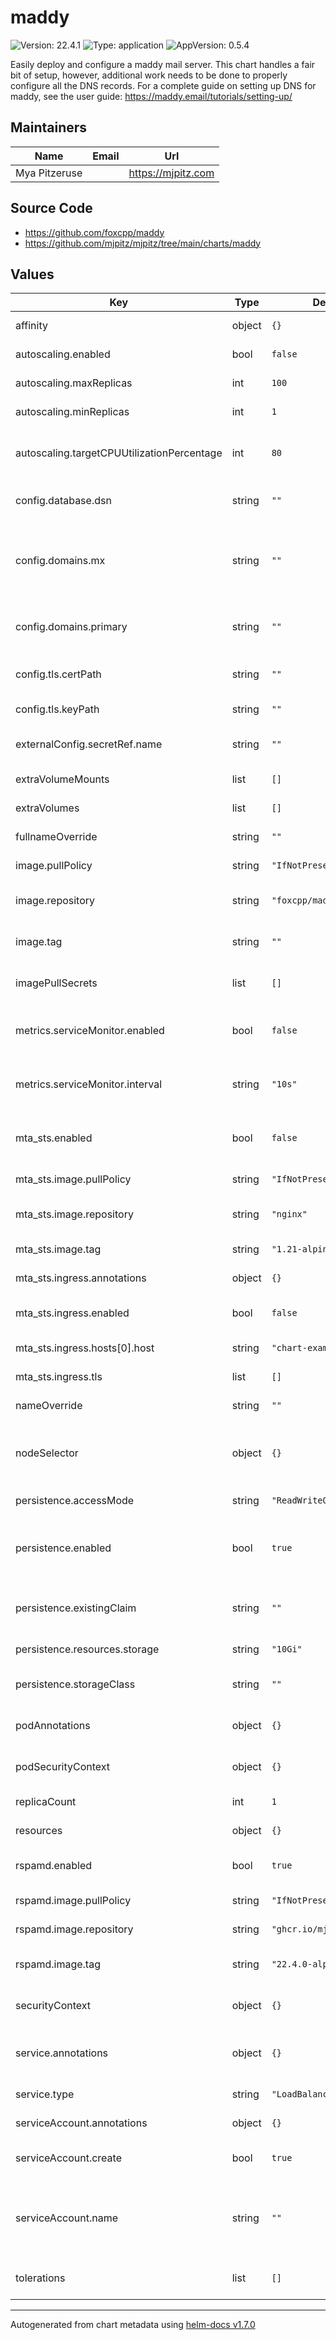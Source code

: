 # maddy

![Version: 22.4.1](https://img.shields.io/badge/Version-22.4.1-informational?style=flat-square) ![Type: application](https://img.shields.io/badge/Type-application-informational?style=flat-square) ![AppVersion: 0.5.4](https://img.shields.io/badge/AppVersion-0.5.4-informational?style=flat-square)

Easily deploy and configure a maddy mail server. This chart handles a fair bit of setup, however, additional work
needs to be done to properly configure all the DNS records. For a complete guide on setting up DNS for maddy, see the
user guide: https://maddy.email/tutorials/setting-up/

## Maintainers

| Name          | Email | Url                |
| ------------- | ----- | ------------------ |
| Mya Pitzeruse |       | https://mjpitz.com |

## Source Code

- <https://github.com/foxcpp/maddy>
- <https://github.com/mjpitz/mjpitz/tree/main/charts/maddy>

## Values

| Key                                        | Type   | Default                   | Description                                                                                                             |
| ------------------------------------------ | ------ | ------------------------- | ----------------------------------------------------------------------------------------------------------------------- |
| affinity                                   | object | `{}`                      | Specify affinity rules for the pods.                                                                                    |
| autoscaling.enabled                        | bool   | `false`                   | Enable autoscaling for the deployment.                                                                                  |
| autoscaling.maxReplicas                    | int    | `100`                     | Specify the maximum number of replicas.                                                                                 |
| autoscaling.minReplicas                    | int    | `1`                       | Specify the minimum number of replicas.                                                                                 |
| autoscaling.targetCPUUtilizationPercentage | int    | `80`                      | Specify the percent CPU utilization that causes the pods to autoscale.                                                  |
| config.database.dsn                        | string | `""`                      | Configure the DSN used to connect to a Postgres database.                                                               |
| config.domains.mx                          | string | `""`                      | Configure the mx domain used by the system. This _should_ align with the ingress address for the service.               |
| config.domains.primary                     | string | `""`                      | Configure the primary email domain that is managed by this server.                                                      |
| config.tls.certPath                        | string | `""`                      | Configure the full chain certificate path for TLS.                                                                      |
| config.tls.keyPath                         | string | `""`                      | Configure the private key path for TLS.                                                                                 |
| externalConfig.secretRef.name              | string | `""`                      | Specify the name of the secret containing the raw configuration.                                                        |
| extraVolumeMounts                          | list   | `[]`                      | Add additional volume mounts to the pod.                                                                                |
| extraVolumes                               | list   | `[]`                      | Add additional volumes to the pod.                                                                                      |
| fullnameOverride                           | string | `""`                      | Override the full name of the release.                                                                                  |
| image.pullPolicy                           | string | `"IfNotPresent"`          | The pull policy to use for the image.                                                                                   |
| image.repository                           | string | `"foxcpp/maddy"`          | The repository hosting the email server image.                                                                          |
| image.tag                                  | string | `""`                      | Overrides the image tag whose default is the chart appVersion.                                                          |
| imagePullSecrets                           | list   | `[]`                      | Specify the secret containing the registry credentials.                                                                 |
| metrics.serviceMonitor.enabled             | bool   | `false`                   | Add a Prometheus ServiceMonitor that scrapes the registry deployment.                                                   |
| metrics.serviceMonitor.interval            | string | `"10s"`                   | How frequently prometheus should pull metrics from your registry deployment.                                            |
| mta_sts.enabled                            | bool   | `false`                   | Whether to enable MTA-STS to proactively protect against attacks.                                                       |
| mta_sts.image.pullPolicy                   | string | `"IfNotPresent"`          | The pull policy to use for the nginx image.                                                                             |
| mta_sts.image.repository                   | string | `"nginx"`                 | The repository hosting the nginx server image.                                                                          |
| mta_sts.image.tag                          | string | `"1.21-alpine"`           | Configure the version of nginx to run.                                                                                  |
| mta_sts.ingress.annotations                | object | `{}`                      | Specify annotations for the ingress.                                                                                    |
| mta_sts.ingress.enabled                    | bool   | `false`                   | Configure an ingress for the MTA-STS well-known configuration.                                                          |
| mta_sts.ingress.hosts[0].host              | string | `"chart-example.local"`   | Specify the domain host for the ingress.                                                                                |
| mta_sts.ingress.tls                        | list   | `[]`                      | Configure TLS for the ingress.                                                                                          |
| nameOverride                               | string | `""`                      | Override the name of the release.                                                                                       |
| nodeSelector                               | object | `{}`                      | Specify the node selector used to control which nodes registry pods are deployed to.                                    |
| persistence.accessMode                     | string | `"ReadWriteOnce"`         | Configure the access mode of the volume.                                                                                |
| persistence.enabled                        | bool   | `true`                    | Enable persistence for this deployment. This will configure a SQLite driver for storing information.                    |
| persistence.existingClaim                  | string | `""`                      | Specify the name of an existing PersistentVolumeClaim to use.                                                           |
| persistence.resources.storage              | string | `"10Gi"`                  | Specify the size of the volume.                                                                                         |
| persistence.storageClass                   | string | `""`                      | Specify the storage class that should provision this claim.                                                             |
| podAnnotations                             | object | `{}`                      | Annotations to add to the pod, typically used for assume roles.                                                         |
| podSecurityContext                         | object | `{}`                      | Specify the security context for the entire pod.                                                                        |
| replicaCount                               | int    | `1`                       | The number of registry replicas to deploy.                                                                              |
| resources                                  | object | `{}`                      | Specify the resources for the pod.                                                                                      |
| rspamd.enabled                             | bool   | `true`                    | Whether to enable rspamd to handle spam assignment.                                                                     |
| rspamd.image.pullPolicy                    | string | `"IfNotPresent"`          | The pull policy to use for the rspamd image.                                                                            |
| rspamd.image.repository                    | string | `"ghcr.io/mjpitz/rspamd"` | The repository hosting the rspamd image                                                                                 |
| rspamd.image.tag                           | string | `"22.4.0-alpine"`         | Configure the container version of rspamd to run.                                                                       |
| securityContext                            | object | `{}`                      | Specify the security context for the `registry` container.                                                              |
| service.annotations                        | object | `{}`                      | Annotations to add to the service, typically used for ingress control.                                                  |
| service.type                               | string | `"LoadBalancer"`          | Specify the type of service to create.                                                                                  |
| serviceAccount.annotations                 | object | `{}`                      | Annotations to add to the service account.                                                                              |
| serviceAccount.create                      | bool   | `true`                    | Specifies whether a service account should be created.                                                                  |
| serviceAccount.name                        | string | `""`                      | The name of the service account to use. If not set and create is true, a name is generated using the fullname template. |
| tolerations                                | list   | `[]`                      | Specify taints that the registry pods are willing to tolerate.                                                          |

---

Autogenerated from chart metadata using [helm-docs v1.7.0](https://github.com/norwoodj/helm-docs/releases/v1.7.0)
